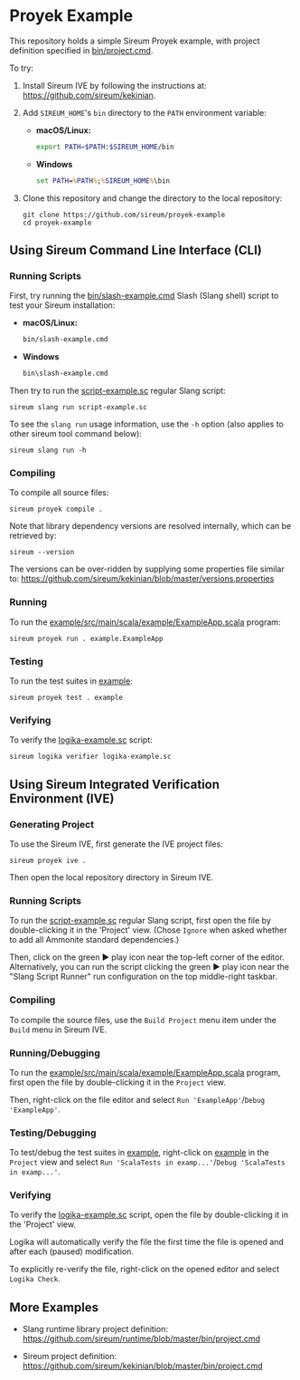 # Proyek Example

This repository holds a simple Sireum Proyek example,
with project definition specified in 
[bin/project.cmd](bin/project.cmd).

To try:

1. Install Sireum IVE by following the instructions at:
   https://github.com/sireum/kekinian.

2. Add `SIREUM_HOME`'s `bin` directory to the `PATH` environment
   variable:

   * **macOS/Linux:**
   
     ```bash
     export PATH=$PATH:$SIREUM_HOME/bin
     ```
   
   * **Windows**
   
     ```cmd
     set PATH=%PATH%;%SIREUM_HOME%\bin
     ```

3. Clone this repository and change the directory to the
   local repository:

   ```
   git clone https://github.com/sireum/proyek-example
   cd proyek-example
   ```

## Using Sireum Command Line Interface (CLI)

### Running Scripts

First, try running the [bin/slash-example.cmd](bin/slash-example.cmd) 
Slash (Slang shell) script to test your Sireum installation:

* **macOS/Linux:**

  ```bash
  bin/slash-example.cmd
  ```

* **Windows**

  ```cmd
  bin\slash-example.cmd
  ```

Then try to run the [script-example.sc](script-example.sc) regular Slang script:

```
sireum slang run script-example.sc 
```

To see the `slang run` usage information, use the `-h` option (also
applies to other sireum tool command below):

```
sireum slang run -h 
```

### Compiling

To compile all source files:

```
sireum proyek compile .
```

Note that library dependency versions are resolved internally, which can be
retrieved by:

```
sireum --version
```

The versions can be over-ridden by supplying some properties file similar to:
https://github.com/sireum/kekinian/blob/master/versions.properties

### Running

To run the [example/src/main/scala/example/ExampleApp.scala](example/src/main/scala/example/ExampleApp.scala) 
program:

```
sireum proyek run . example.ExampleApp
```

### Testing

To run the test suites in [example](example):

```
sireum proyek test . example
```

### Verifying

To verify the [logika-example.sc](logika-example.sc) script:

```
sireum logika verifier logika-example.sc 
```

## Using Sireum Integrated Verification Environment (IVE)

### Generating Project

To use the Sireum IVE, first generate the IVE project files:

```
sireum proyek ive .
```

Then open the local repository directory in Sireum IVE.

### Running Scripts

To run the [script-example.sc](script-example.sc) regular Slang script,
first open the file by double-clicking it in the 'Project' view.
(Chose `Ignore` when asked whether to add all Ammonite standard dependencies.)

Then, click on the green ▶ play icon near the top-left corner of the editor.
Alternatively, you can run the script clicking the green ▶ play icon near the 
"Slang Script Runner" run configuration on the top middle-right taskbar.

### Compiling

To compile the source files, use the `Build Project` menu item under
the `Build` menu in Sireum IVE.

### Running/Debugging

To run the 
[example/src/main/scala/example/ExampleApp.scala](example/src/main/scala/example/ExampleApp.scala)
program, first open the file by double-clicking it in the `Project` view.

Then, right-click on the file editor and select `Run 'ExampleApp'`/`Debug 'ExampleApp'`.

### Testing/Debugging

To test/debug the test suites in [example](example), right-click on
[example](example) in the `Project` view and select
`Run 'ScalaTests in examp...'`/`Debug 'ScalaTests in examp...'`.

### Verifying

To verify the [logika-example.sc](logika-example.sc) script, open
the file by double-clicking it in the 'Project' view.

Logika will automatically verify the file the first
time the file is opened and after each (paused) modification.

To explicitly re-verify the file, right-click on the opened editor and
select `Logika Check`.

## More Examples

* Slang runtime library project definition:
  https://github.com/sireum/runtime/blob/master/bin/project.cmd
  
* Sireum project definition:
  https://github.com/sireum/kekinian/blob/master/bin/project.cmd